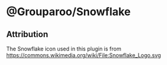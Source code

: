 # @Grouparoo/Snowflake

## Attribution

The Snowflake icon used in this plugin is from https://commons.wikimedia.org/wiki/File:Snowflake_Logo.svg
